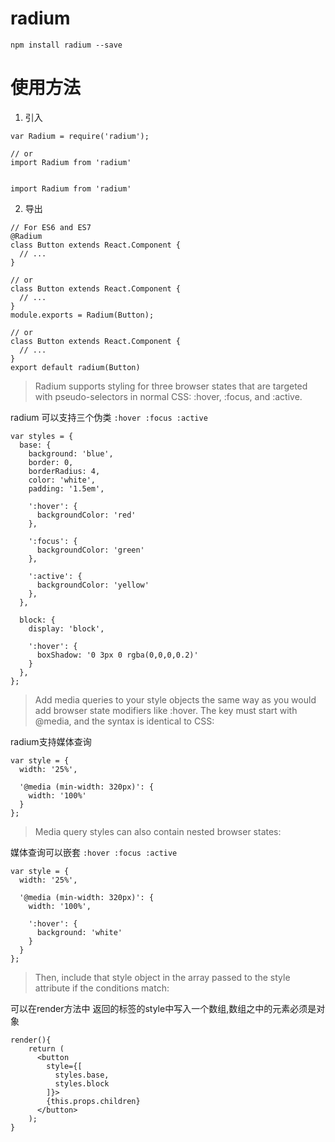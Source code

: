 # radium

`npm install radium --save`
# 使用方法

1. 引入
```
var Radium = require('radium');

// or
import Radium from 'radium'


import Radium from 'radium'
```

2. 导出
```
// For ES6 and ES7
@Radium
class Button extends React.Component {
  // ...
}

// or
class Button extends React.Component {
  // ...
}
module.exports = Radium(Button);

// or
class Button extends React.Component {
  // ...
}
export default radium(Button)
```

> Radium supports styling for three browser states that are targeted with pseudo-selectors in normal CSS: :hover, :focus, and :active.

radium 可以支持三个伪类 `:hover :focus :active`

```
var styles = {
  base: {
    background: 'blue',
    border: 0,
    borderRadius: 4,
    color: 'white',
    padding: '1.5em',

    ':hover': {
      backgroundColor: 'red'
    },

    ':focus': {
      backgroundColor: 'green'
    },

    ':active': {
      backgroundColor: 'yellow'
    },
  },

  block: {
    display: 'block',

    ':hover': {
      boxShadow: '0 3px 0 rgba(0,0,0,0.2)'
    }
  },
};
```

> Add media queries to your style objects the same way as you would add browser state modifiers like :hover. The key must start with @media, and the syntax is identical to CSS:

radium支持媒体查询
```
var style = {
  width: '25%',

  '@media (min-width: 320px)': {
    width: '100%'
  }
};
```
> Media query styles can also contain nested browser states:

媒体查询可以嵌套 `:hover :focus :active`
```
var style = {
  width: '25%',

  '@media (min-width: 320px)': {
    width: '100%',

    ':hover': {
      background: 'white'
    }
  }
};
```
> Then, include that style object in the array passed to the style attribute if the conditions match:

可以在render方法中 返回的标签的style中写入一个数组,数组之中的元素必须是对象
```
render(){
    return (
      <button
        style={[
          styles.base,
          styles.block
        ]}>
        {this.props.children}
      </button>
    );
}
```


